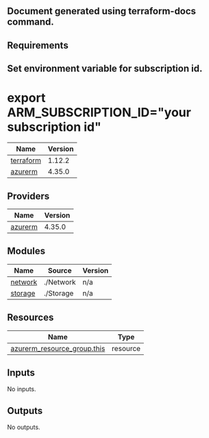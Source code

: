 ## Document generated using terraform-docs command.

## Requirements
## Set environment variable for subscription id.

# export ARM_SUBSCRIPTION_ID="your subscription id"

| Name | Version |
|------|---------|
| <a name="requirement_terraform"></a> [terraform](#requirement\_terraform) | 1.12.2 |
| <a name="requirement_azurerm"></a> [azurerm](#requirement\_azurerm) | 4.35.0 |

## Providers

| Name | Version |
|------|---------|
| <a name="provider_azurerm"></a> [azurerm](#provider\_azurerm) | 4.35.0 |

## Modules

| Name | Source | Version |
|------|--------|---------|
| <a name="module_network"></a> [network](#module\_network) | ./Network | n/a |
| <a name="module_storage"></a> [storage](#module\_storage) | ./Storage | n/a |

## Resources

| Name | Type |
|------|------|
| [azurerm_resource_group.this](https://registry.terraform.io/providers/hashicorp/azurerm/4.35.0/docs/resources/resource_group) | resource |

## Inputs

No inputs.

## Outputs

No outputs.
